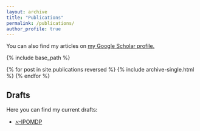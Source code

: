 ```yaml
---
layout: archive
title: "Publications"
permalink: /publications/
author_profile: true
---
```


You can also find my articles on <u><a href="{{author.googlescholar}}">my Google Scholar profile</a>.</u>


{% include base_path %}

{% for post in site.publications reversed %}
  {% include archive-single.html %}
{% endfor %}

## Drafts

Here you can find my current drafts:
* [$\aleph$-IPOMDP](https://nitayalon.github.io/files/aleph_IPOMDP_arXiv.pdf)
